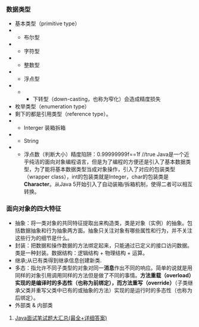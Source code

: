 
### 数据类型
- 基本类型（primitive type）
- - 布尔型
- - 字符型
- - 整数型
- - 浮点型
- - - 下转型（down-casting，也称为窄化）会造成精度损失
- 枚举类型（enumeration type）
- 剩下的都是引用类型（reference type）。
- - Interger 装箱拆箱
- - String
- - 浮点数（判断大小）精度陷阱：0.99999999f==1f //true 
Java是一个近乎纯洁的面向对象编程语言，但是为了编程的方便还是引入了基本数据类型，为了能将基本数据类型当成对象操作，引入了对应的包装类型（wrapper class），int的包装类就是Integer，char的包装类是**Character**。从Java 5开始引入了自动装箱/拆箱机制，使得二者可以相互转换。
### 面向对象的四大特征
- 抽象：将一类对象的共同特征提取出来构造类，类是对象（实例）的抽象。包括数据抽象和行为抽象两方面。抽象只关注对象有哪些属性和行为，并不关注这些行为的细节是什么。
- 封装：把数据和操作数据的方法绑定起来，只能通过已定义的接口访问数据。类是一种封装。数据结构：逻辑结构 + 物理结构 + 运算。
- 继承;从已有类得到继承信息创建新类.
- 多态：指允许不同子类型的对象对同一**消息**作出不同的响应。简单的说就是用同样的对象引用调用同样的方法但是做了不同的事情。**方法重载（overload）**实现的是编译时的多态性（也称为前绑定），而**方法重写（override）**（子类继承父类并重写父类中已有的或抽象的方法）实现的是运行时的多态性（也称为后绑定）。
- 外部类 & 内部类
1. [Java面试笔试题大汇总(最全+详细答案)](https://yq.aliyun.com/articles/14318)
